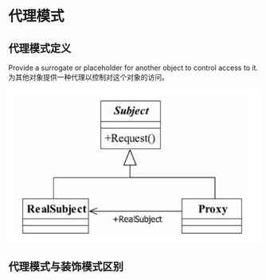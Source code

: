 # 代理模式



## 代理模式定义

Provide a surrogate or placeholder for another object to control access to it.
为其他对象提供一种代理以控制对这个对象的访问。 

![代理模式_图](代理模式.png)

 



## 代理模式与装饰模式区别